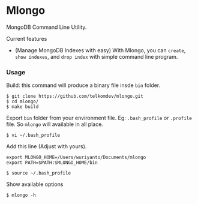 # Mlongo

MongoDB Command Line Utility.

Current features

- (Manage MongoDB Indexes with easy) With Mlongo, you can `create`, `show indexes`, and `drop index` with simple command line program.

### Usage

Build: this command will produce a binary file insde `bin` folder.
```shell
$ git clone https://github.com/telkomdev/mlongo.git
$ cd mlongo/
$ make build
```
Export `bin` folder from your environment file. Eg: `.bash_profile` or `.profile` file. So `mlongo` will available in all place.

```shell
$ vi ~/.bash_profile
```

Add this line (Adjust with yours).
```
export MLONGO_HOME=/Users/wuriyanto/Documents/mlongo
export PATH=$PATH:$MLONGO_HOME/bin
```

```shell
$ source ~/.bash_profile
```

Show available options
```shell
$ mlongo -h
```
